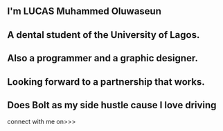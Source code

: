 ## I'm LUCAS Muhammed Oluwaseun
## A dental student of the University of Lagos.
## Also a programmer and a graphic designer.
## Looking forward to a partnership that works.
## Does Bolt as my side hustle cause I love driving

connect with me on>>>